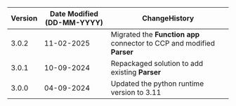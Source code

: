  **Version** | **Date Modified (DD-MM-YYYY)**| **ChangeHistory**                                                                         |
|------------|-------------------------------|-------------------------------------------------------------------------------------------|
| 3.0.2      | 11-02-2025                    | Migrated the **Function app** connector to CCP and modified **Parser**                                               |
| 3.0.1      | 10-09-2024                    | Repackaged solution to add existing **Parser**                                               |
| 3.0.0      | 04-09-2024                    | Updated the python runtime version to 3.11                                                |

